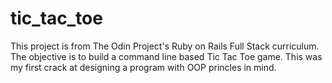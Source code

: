 # tic_tac_toe

This project is from The Odin Project's Ruby on Rails Full Stack curriculum. The objective is to build a command line based Tic Tac Toe game. This was my first crack at designing a program with OOP princles in mind.
